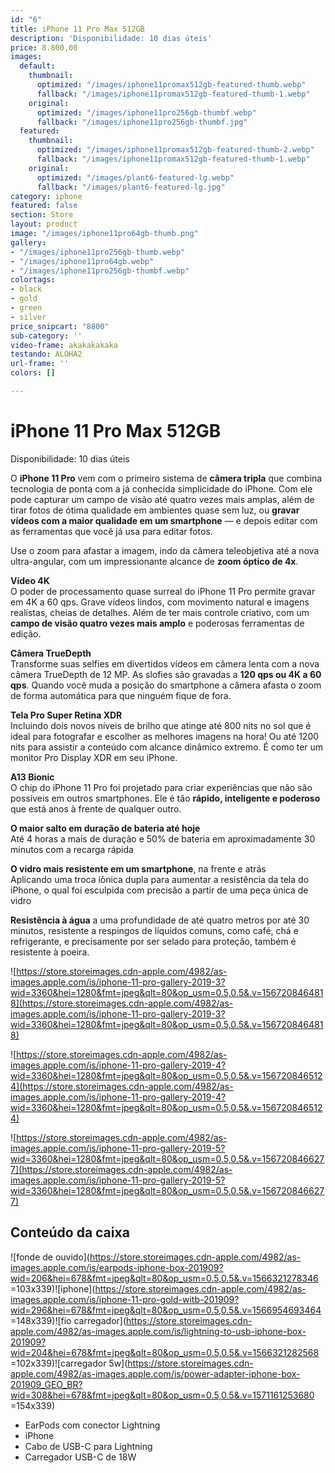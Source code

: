 ```yaml
---
id: "6"
title: iPhone 11 Pro Max 512GB
description: 'Disponibilidade: 10 dias úteis'
price: 8.800,00
images:
  default:
    thumbnail:
      optimized: "/images/iphone11promax512gb-featured-thumb.webp"
      fallback: "/images/iphone11promax512gb-featured-thumb-1.webp"
    original:
      optimized: "/images/iphone11pro256gb-thumbf.webp"
      fallback: "/images/iphone11pro256gb-thumbf.jpg"
  featured:
    thumbnail:
      optimized: "/images/iphone11promax512gb-featured-thumb-2.webp"
      fallback: "/images/iphone11promax512gb-featured-thumb-1.webp"
    original:
      optimized: "/images/plant6-featured-lg.webp"
      fallback: "/images/plant6-featured-lg.jpg"
category: iphone
featured: false
section: Store
layout: product
image: "/images/iphone11pro64gb-thumb.png"
gallery:
- "/images/iphone11pro256gb-thumb.webp"
- "/images/iphone11pro64gb.webp"
- "/images/iphone11pro256gb-thumbf.webp"
colortags:
- black
- gold
- green
- silver
price_snipcart: "8800"
sub-category: ''
video-frame: akakakakaka
testando: ALOHA2
url-frame: ''
colors: []

---
```

# iPhone 11 Pro Max 512GB

Disponibilidade: 10 dias úteis

O **iPhone 11 Pro** vem com o primeiro sistema de **câmera tripla** que combina tecnologia de ponta com a já conhecida simplicidade do iPhone. Com ele pode capturar um campo de visão até quatro vezes mais amplas, além de tirar fotos de ótima qualidade em ambientes quase sem luz, ou **gravar vídeos com a maior qualidade em um smartphone** — e depois editar com as ferramentas que você já usa para editar fotos.

Use o zoom para afastar a imagem, indo da câmera teleobjetiva até a nova ultra-angular, com um impressionante alcance de **zoom óptico de 4x**.

**Vídeo 4K**  
O poder de processamento quase surreal do iPhone 11 Pro permite gravar em 4K a 60 qps. Grave vídeos lindos, com movimento natural e imagens realistas, cheias de detalhes. Além de ter mais controle criativo, com um **campo de visão quatro vezes mais amplo** e poderosas ferramentas de edição.

**Câmera TrueDepth**  
Transforme suas selfies em divertidos vídeos em câmera lenta com a nova câmera TrueDepth de 12 MP. As slofies são gravadas a **120 qps ou 4K a 60 qps**. Quando você muda a posição do smartphone a câmera afasta o zoom de forma automática para que ninguém fique de fora.

**Tela Pro Super Retina XDR**  
Incluindo dois novos níveis de brilho que atinge até 800 nits no sol que é ideal para fotografar e escolher as melhores imagens na hora! Ou até 1200 nits para assistir a conteúdo com alcance dinâmico extremo. É como ter um monitor Pro Display XDR em seu iPhone.

**A13 Bionic**  
O chip do iPhone 11 Pro foi projetado para criar experiências que não são possíveis em outros smartphones. Ele é tão **rápido, inteligente e poderoso** que está anos à frente de qualquer outro.

**O maior salto em duração de bateria até hoje**  
Até 4 horas a mais de duração e 50% de bateria em aproximadamente 30 minutos com a recarga rápida

**O vidro mais resistente em um smartphone**, na frente e atrás  
Aplicando uma troca iônica dupla para aumentar a resistência da tela do iPhone, o qual foi esculpida com precisão a partir de uma peça única de vidro

**Resistência à água** a uma profundidade de até quatro metros por até 30 minutos, resistente a respingos de líquidos comuns, como café, chá e refrigerante, e precisamente por ser selado para proteção, também é resistente à poeira.

![https://store.storeimages.cdn-apple.com/4982/as-images.apple.com/is/iphone-11-pro-gallery-2019-3?wid=3360&hei=1280&fmt=jpeg&qlt=80&op_usm=0.5,0.5&.v=1567208464818](https://store.storeimages.cdn-apple.com/4982/as-images.apple.com/is/iphone-11-pro-gallery-2019-3?wid=3360&hei=1280&fmt=jpeg&qlt=80&op_usm=0.5,0.5&.v=1567208464818)

![https://store.storeimages.cdn-apple.com/4982/as-images.apple.com/is/iphone-11-pro-gallery-2019-4?wid=3360&hei=1280&fmt=jpeg&qlt=80&op_usm=0.5,0.5&.v=1567208465124](https://store.storeimages.cdn-apple.com/4982/as-images.apple.com/is/iphone-11-pro-gallery-2019-4?wid=3360&hei=1280&fmt=jpeg&qlt=80&op_usm=0.5,0.5&.v=1567208465124)

![https://store.storeimages.cdn-apple.com/4982/as-images.apple.com/is/iphone-11-pro-gallery-2019-5?wid=3360&hei=1280&fmt=jpeg&qlt=80&op_usm=0.5,0.5&.v=1567208466277](https://store.storeimages.cdn-apple.com/4982/as-images.apple.com/is/iphone-11-pro-gallery-2019-5?wid=3360&hei=1280&fmt=jpeg&qlt=80&op_usm=0.5,0.5&.v=1567208466277)

## Conteúdo da caixa

![fonde de ouvido](https://store.storeimages.cdn-apple.com/4982/as-images.apple.com/is/earpods-iphone-box-201909?wid=206&hei=678&fmt=jpeg&qlt=80&op_usm=0.5,0.5&.v=1566321278346 =103x339)![iphone](https://store.storeimages.cdn-apple.com/4982/as-images.apple.com/is/iphone-11-pro-gold-witb-201909?wid=296&hei=678&fmt=jpeg&qlt=80&op_usm=0.5,0.5&.v=1566954693464 =148x339)![fio carregador](https://store.storeimages.cdn-apple.com/4982/as-images.apple.com/is/lightning-to-usb-iphone-box-201909?wid=204&hei=678&fmt=jpeg&qlt=80&op_usm=0.5,0.5&.v=1566321282568 =102x339)![carregador 5w](https://store.storeimages.cdn-apple.com/4982/as-images.apple.com/is/power-adapter-iphone-box-201909_GEO_BR?wid=308&hei=678&fmt=jpeg&qlt=80&op_usm=0.5,0.5&.v=1571161253680 =154x339)

* EarPods com conector Lightning
* iPhone
* Cabo de USB-C para Lightning
* Carregador USB-C de 18W